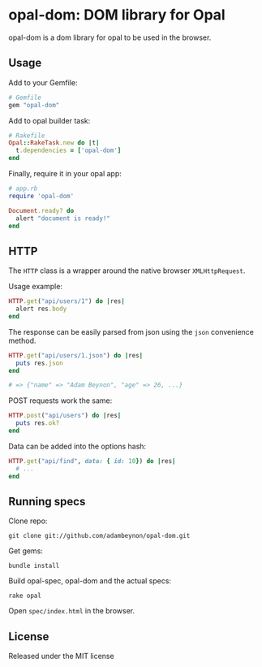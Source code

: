 opal-dom: DOM library for Opal
===================================

opal-dom is a dom library for opal to be used in the browser.

## Usage

Add to your Gemfile:

```ruby
# Gemfile
gem "opal-dom"
```

Add to opal builder task:

```ruby
# Rakefile
Opal::RakeTask.new do |t|
  t.dependencies = ['opal-dom']
end
```

Finally, require it in your opal app:

```ruby
# app.rb
require 'opal-dom'

Document.ready? do
  alert "document is ready!"
end
```

## HTTP

The `HTTP` class is a wrapper around the native browser 
`XMLHttpRequest`.

Usage example:

```ruby
HTTP.get("api/users/1") do |res|
  alert res.body
end
```

The response can be easily parsed from json using the `json`
convenience method.

```ruby
HTTP.get("api/users/1.json") do |res|
  puts res.json
end

# => {"name" => "Adam Beynon", "age" => 26, ...}
```

POST requests work the same:

```ruby
HTTP.post("api/users") do |res|
  puts res.ok?
end
```

Data can be added into the options hash:

```ruby
HTTP.get("api/find", data: { id: 10}) do |res|
  # ...
end
```

## Running specs

Clone repo:

```
git clone git://github.com/adambeynon/opal-dom.git
```

Get gems:

```
bundle install
```

Build opal-spec, opal-dom and the actual specs:

```
rake opal
```

Open `spec/index.html` in the browser.

## License

Released under the MIT license